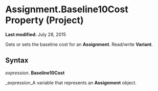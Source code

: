 
# Assignment.Baseline10Cost Property (Project)

 **Last modified:** July 28, 2015

Gets or sets the baseline cost for an  **Assignment**. Read/write  **Variant**.

## Syntax

 _expression_. **Baseline10Cost**

 _expression_A variable that represents an  **Assignment** object.

